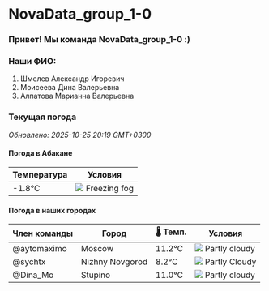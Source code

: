 # NovaData_group_1-0
### Привет! Мы команда NovaData_group_1-0 :)

### Наши ФИО:
1. Шмелев Александр Игоревич
2. Моисеева Дина Валерьевна
3. Алпатова Марианна Валерьевна

### Текущая погода
<!-- WEATHER:START -->
_Обновлено: 2025-10-25 20:19 GMT+0300_

#### Погода в Абакане

| Температура | Условия |
|-------------|----------|
| -1.8°C     | ![](https://cdn.weatherapi.com/weather/64x64/night/260.png) Freezing fog |

#### Погода в наших городах

| Член команды  | Город               | 🌡️ Темп.  | Условия          |
|---------------|---------------------|-----------|--------------------|
| @aytomaximo    | Moscow              |   11.2°C | ![](https://cdn.weatherapi.com/weather/64x64/night/116.png) Partly cloudy |
| @sychtx        | Nizhny Novgorod     |    8.2°C | ![](https://cdn.weatherapi.com/weather/64x64/night/116.png) Partly Cloudy |
| @Dina_Mo       | Stupino             |   11.0°C | ![](https://cdn.weatherapi.com/weather/64x64/night/116.png) Partly cloudy |

<!-- WEATHER:END -->
